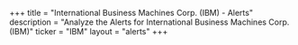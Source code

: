 +++
title = "International Business Machines Corp. (IBM) - Alerts"
description = "Analyze the Alerts for International Business Machines Corp. (IBM)"
ticker = "IBM"
layout = "alerts"
+++

